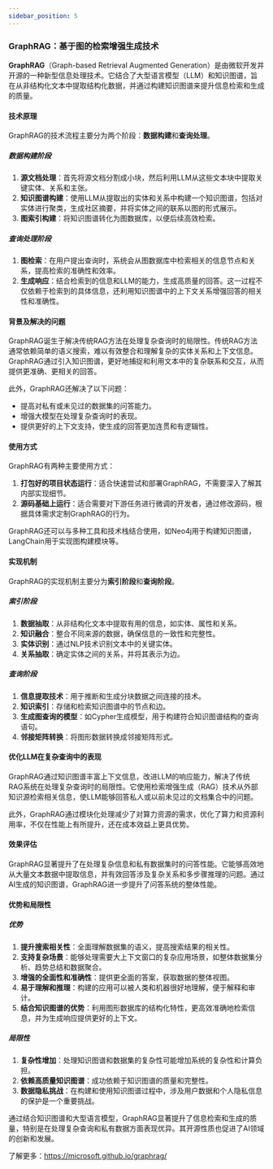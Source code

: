 ```yaml
---
sidebar_position: 5
---
```

### GraphRAG：基于图的检索增强生成技术

**GraphRAG**（Graph-based Retrieval Augmented Generation）是由微软开发并开源的一种新型信息处理技术。它结合了大型语言模型（LLM）和知识图谱，旨在从非结构化文本中提取结构化数据，并通过构建知识图谱来提升信息检索和生成的质量。

#### 技术原理

GraphRAG的技术流程主要分为两个阶段：**数据构建**和**查询处理**。

##### 数据构建阶段

1. **源文档处理**：首先将源文档分割成小块，然后利用LLM从这些文本块中提取关键实体、关系和主张。
2. **知识图谱构建**：使用LLM从提取出的实体和关系中构建一个知识图谱，包括对实体进行聚类，生成社区摘要，并将实体之间的联系以图的形式展示。
3. **图索引构建**：将知识图谱转化为图数据库，以便后续高效检索。

##### 查询处理阶段

1. **图检索**：在用户提出查询时，系统会从图数据库中检索相关的信息节点和关系，提高检索的准确性和效率。
2. **生成响应**：结合检索到的信息和LLM的能力，生成高质量的回答。这一过程不仅依赖于检索到的具体信息，还利用知识图谱中的上下文关系增强回答的相关性和准确性。

#### 背景及解决的问题

GraphRAG诞生于解决传统RAG方法在处理复杂查询时的局限性。传统RAG方法通常依赖简单的语义搜索，难以有效整合和理解复杂的实体关系和上下文信息。GraphRAG通过引入知识图谱，更好地捕捉和利用文本中的复杂联系和交互，从而提供更准确、更相关的回答。

此外，GraphRAG还解决了以下问题：
- 提高对私有或未见过的数据集的问答能力。
- 增强大模型在处理复杂查询时的表现。
- 提供更好的上下文支持，使生成的回答更加连贯和有逻辑性。

#### 使用方式

GraphRAG有两种主要使用方式：
1. **打包好的项目状态运行**：适合快速尝试和部署GraphRAG，不需要深入了解其内部实现细节。
2. **源码基础上运行**：适合需要对下游任务进行微调的开发者，通过修改源码，根据具体需求定制GraphRAG的行为。

GraphRAG还可以与多种工具和技术栈结合使用，如Neo4j用于构建知识图谱，LangChain用于实现图构建模块等。

#### 实现机制

GraphRAG的实现机制主要分为**索引阶段**和**查询阶段**。

##### 索引阶段

1. **数据抽取**：从非结构化文本中提取有用的信息，如实体、属性和关系。
2. **知识融合**：整合不同来源的数据，确保信息的一致性和完整性。
3. **实体识别**：通过NLP技术识别文本中的关键实体。
4. **关系抽取**：确定实体之间的关系，并将其表示为边。

##### 查询阶段

1. **信息提取技术**：用于推断和生成分块数据之间连接的技术。
2. **知识索引**：存储和检索知识图谱中的节点和边。
3. **生成图查询的模型**：如Cypher生成模型，用于构建符合知识图谱结构的查询语句。
4. **邻接矩阵转换**：将图形数据转换成邻接矩阵形式。

#### 优化LLM在复杂查询中的表现

GraphRAG通过知识图谱丰富上下文信息，改进LLM的响应能力，解决了传统RAG系统在处理复杂查询时的局限性。它使用检索增强生成（RAG）技术从外部知识源检索相关信息，使LLM能够回答私人或以前未见过的文档集合中的问题。

此外，GraphRAG通过模块化处理减少了对算力资源的需求，优化了算力和资源利用率，不仅在性能上有所提升，还在成本效益上更具优势。

#### 效果评估

GraphRAG显著提升了在处理复杂信息和私有数据集时的问答性能。它能够高效地从大量文本数据中提取信息，并有效回答涉及复杂关系和多步骤推理的问题。通过AI生成的知识图谱，GraphRAG进一步提升了问答系统的整体性能。

#### 优势和局限性

##### 优势

1. **提升搜索相关性**：全面理解数据集的语义，提高搜索结果的相关性。
2. **支持复杂场景**：能够处理需要大上下文窗口的复杂应用场景，如整体数据集分析、趋势总结和数据聚合。
3. **增强的全面性和准确性**：提供更全面的答案，获取数据的整体视图。
4. **易于理解和推理**：构建的应用可以被人类和机器很好地理解，便于解释和审计。
5. **结合知识图谱的优势**：利用图形数据库的结构化特性，更高效准确地检索信息，并为生成响应提供更好的上下文。

##### 局限性

1. **复杂性增加**：处理知识图谱和数据集的复杂性可能增加系统的复杂性和计算负担。
2. **依赖高质量知识图谱**：成功依赖于知识图谱的质量和完整性。
3. **数据隐私挑战**：在构建和使用知识图谱过程中，涉及用户数据和个人隐私信息的保护是一个重要挑战。

通过结合知识图谱和大型语言模型，GraphRAG显著提升了信息检索和生成的质量，特别是在处理复杂查询和私有数据方面表现优异。其开源性质也促进了AI领域的创新和发展。

了解更多：https://microsoft.github.io/graphrag/
